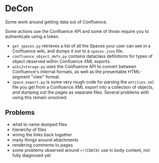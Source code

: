 # DeCon

Some work around getting data out of Confluence.

Some actions use the Confluence API and some of those require you to authenticate using a token.

 - `get_spaces.py` retrieves a list of all the Spaces your user can see in a Confluence wiki, and dumps it out to a `spaces.json` file.
 - `confluence_object_defs.py` contains dataclass definitions for types of object observed within Confluence XML exports.
 - `wiki2storage.py` uses the Confluence API to convert between Confluence's internal formats, as well as the presentable HTML-segment "view" format.
 - `space_export.py` is some very rough code for parsing the `entities.xml` file you get from a Confluence XML export into a collection of objects, and dumping out the pages as separate files. Several problems with using this remain unsolved.


## Problems

 - what to name dumped files
 - hierarchy of files
 - wiring the links back together
 - many things around attachments
 - rendering comments to pages
 - some problems observed around `<![CDATA[` use in body content, not fully diagnosed yet

